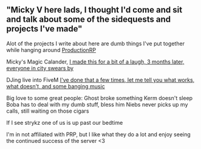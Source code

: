 "Micky V here lads, I thought I'd come and sit and talk about some of the sidequests and projects I've made"
-------------------------------------------------------

Alot of the projects I write about here are dumb things I've put together while hanging around [ProductionRP](https://www.productionrp.org/)

Micky's Magic Calander, [I made this for a bit of a laugh, 3 months later, everyone in city swears by ](https://github.com/DatedRhyme/PRPSideQuests/blob/main/Event%20Calendar)

DJing live into FiveM [I've done that a few times, let me tell you what works, what doesn't, and some banging music](https://github.com/DatedRhyme/PRPSideQuests/blob/main/DJing%20in%20FiveM)


Big love to some great people:
Ghost broke something
Kerm doesn't sleep
Boba has to deal with my dumb stuff, bless him
Niebs never picks up my calls, still waiting on those cigars

If I see strykz one of us is up past our bedtime

I'm in not affiliated with PRP, but I like what they do a lot and enjoy seeing the continued success of the server <3 
